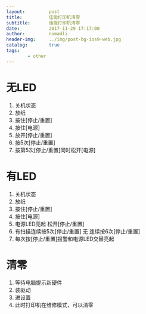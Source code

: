 ```yaml
---
layout:         post
title:          佳能打印机清零
subtitle:       佳能打印机清零
date:           2017-11-29 17:17:00
author:         nomadli
header-img:     ../img/post-bg-ios9-web.jpg
catalog:        true
tags:
        - other
---
```


# 无LED
1.  关机状态
2.  放纸
3.  按住[停止/重置]
4.  按住[电源]
5.  放开[停止/重置]
6.  按5次[停止/重置]
7.  按第5次[停止/重置]同时松开[电源]

# 有LED
01. 关机状态
02. 放纸
03. 按住[停止/重置]
04. 按住[电源]
05. 电源LED亮起 松开[停止/重置]
06. 有扫描连续按5次[停止/重置] 无 连续按6次[停止/重置]
07. 每次按[停止/重置]报警和电源LED交替亮起

# 清零
01. 等待电脑提示新硬件
02. 装驱动
03. 进设置
04. 此时打印机在维修模式，可以清零  

